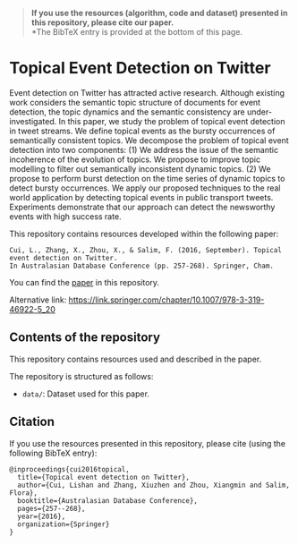 > **If you use the resources (algorithm, code and dataset) presented in this repository, please cite our paper.**  
*The BibTeX entry is provided at the bottom of this page. 

# Topical Event Detection on Twitter
Event detection on Twitter has attracted active research. Although existing work considers the semantic topic structure of documents for event detection, the topic dynamics and the semantic consistency are under-investigated. In this paper, we study the problem of topical event detection in tweet streams. We define topical events as the bursty occurrences of semantically consistent topics. We decompose the problem of topical event detection into two components: (1) We address the issue of the semantic incoherence of the evolution of topics. We propose to improve topic modelling to filter out semantically inconsistent dynamic topics. (2) We propose to perform burst detection on the time series of dynamic topics to detect bursty occurrences. We apply our proposed techniques to the real world application by detecting topical events in public transport tweets. Experiments demonstrate that our approach can detect the newsworthy events with high success rate.

This repository contains resources developed within the following paper:

	Cui, L., Zhang, X., Zhou, X., & Salim, F. (2016, September). Topical event detection on Twitter. 
	In Australasian Database Conference (pp. 257-268). Springer, Cham.
  
You can find the [paper](https://github.com/cruiseresearchgroup/Topical-Event-Detection-on-Twitter/blob/master/Cui-2016-Topical_Event_Detection_on_Twitter.pdf) in this repository. 

Alternative link: https://link.springer.com/chapter/10.1007/978-3-319-46922-5_20

## Contents of the repository
This repository contains resources used and described in the paper.

The repository is structured as follows:

- `data/`: Dataset used for this paper. 

## Citation
If you use the resources presented in this repository, please cite (using the following BibTeX entry):
```
@inproceedings{cui2016topical,
  title={Topical event detection on Twitter},
  author={Cui, Lishan and Zhang, Xiuzhen and Zhou, Xiangmin and Salim, Flora},
  booktitle={Australasian Database Conference},
  pages={257--268},
  year={2016},
  organization={Springer}
}
```
